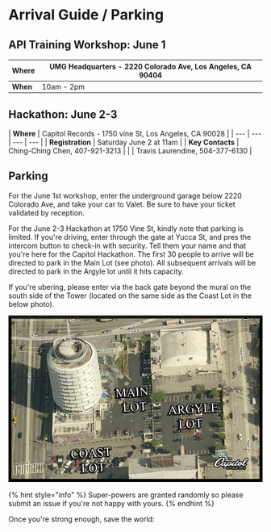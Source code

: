 # Arrival Guide / Parking

## API Training Workshop: June 1

| **Where** | UMG Headquarters - 2220 Colorado Ave, Los Angeles, CA 90404 |
| --- | --- |
| **When** | 10am - 2pm    |

## Hackathon: June 2-3

| **Where** | Capitol Records - 1750 vine St, Los Angeles, CA 90028 |
| --- | --- | --- | --- |
| **Registration** | Saturday June 2 at 11am  |
| **Key Contacts** | Ching-Ching Chen, 407-921-3213 |
|  | Travis Laurendine, 504-377-6130 |

## Parking

For the June 1st workshop, enter the underground garage below 2220 Colorado Ave, and take your car to Valet. Be sure to have your ticket validated by reception.

For the June 2-3 Hackathon at 1750 Vine St, kindly note that parking is limited. If you're driving, enter through the gate at Yucca St, and pres the intercom button to check-in with security. Tell them your name and that you're here for the Capitol Hackathon. The first 30 people to arrive will be directed to park in the Main Lot \(see photo\). All subsequent arrivals will be directed to park in the Argyle lot until it hits capacity. 

If you're ubering, please enter via the back gate beyond the mural on the south side of the Tower \(located on the same side as the Coast Lot in the below photo\).

![](../.gitbook/assets/towerparking-directions.jpg)

{% hint style="info" %}
 Super-powers are granted randomly so please submit an issue if you're not happy with yours.
{% endhint %}

Once you're strong enough, save the world:



